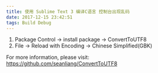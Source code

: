 ```yaml
---
title: 使用 Sublime Text 3 编译C语言 控制台出现乱码
date: 2017-12-15 23:42:51
tags: Build Debug
---
```


1. Package Control -> install package -> ConvertToUTF8
1. File -> Reload with Encoding -> Chinese Simplified(GBK)  

For more information, please visit: <https://github.com/seanliang/ConvertToUTF8>
